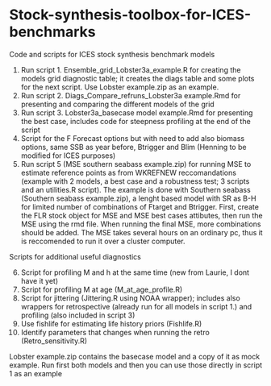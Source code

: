 # Stock-synthesis-toolbox-for-ICES-benchmarks
Code and scripts for ICES stock synthesis benchmark models

1.	Run script 1. Ensemble_grid_Lobster3a_example.R for creating the models grid diagnostic table; it creates the diags table and some plots for the next script. Use Lobster example.zip as an example.
2.	Run script 2. Diags_Compare_refruns_Lobster3a example.Rmd for presenting and comparing the different models of the grid 
3.	Run script 3. Lobster3a_basecase model example.Rmd for presenting the best case, includes code for steepness profiling at the end of the script
4.	Script for the F Forecast options but with need to add also biomass options, same SSB as year before, Btrigger and Blim (Henning to be modified for ICES purposes)
5.	Run script 5 (MSE southern seabass example.zip) for running MSE to estimate reference points as from WKREFNEW reccomandations (example with 2 models, a best case and a robustness test; 3 scripts and an utilities.R script). The example is done with Southern seabass (Southern seabass example.zip), a lenght based model with SR as B-H for limited number of combinations of Ftarget and Btrigger. First, create the FLR stock object for MSE and MSE best cases attibutes, then run the MSE using the rmd file. When running the final MSE, more combinations should be added. The MSE takes several hours on an ordinary pc, thus it is reccomended to run it over a cluster computer. 

Scripts for additional useful diagnostics

6.	Script for profiling M and h at the same time (new from Laurie, I dont have it yet)
7.	Script for profiling M at age (M_at_age_profile.R)
8.	Script for jittering (Jittering.R using NOAA wrapper); includes also wrappers for retrospective (already run for all models in script 1.) and profiling (also included in script 3)
9.	Use fishlife for estimating life history priors (Fishlife.R)
10.	Identify parameters that changes when running the retro (Retro_sensitivity.R)

Lobster example.zip contains the basecase model and a copy of it as mock example. Run first both models and then you can use those directly in script 1 as an example

